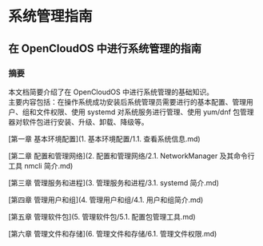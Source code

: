 # 系统管理指南

## 在 OpenCloudOS 中进行系统管理的指南

### 摘要

本文档简要介绍了在 OpenCloudOS 中进行系统管理的基础知识。  
主要内容包括：在操作系统成功安装后系统管理员需要进行的基本配置、管理用户、组和文件权限、使用 systemd 对系统服务进行管理、使用 yum/dnf 包管理器对软件包进行安装、升级、卸载、降级等。

 [第一章 基本环境配置](1. 基本环境配置/1.1. 查看系统信息.md) 

 [第二章 配置和管理网络](2. 配置和管理网络/2.1. NetworkManager 及其命令行工具 nmcli 简介.md) 

 [第三章 管理服务和进程](3. 管理服务和进程/3.1. systemd 简介.md) 

 [第四章 管理用户和组](4. 管理用户和组/4.1. 用户和组简介.md) 

 [第五章 管理软件包](5. 管理软件包/5.1. 配置包管理工具.md) 

 [第六章 管理文件和存储](6. 管理文件和存储/6.1. 管理文件权限.md) 

